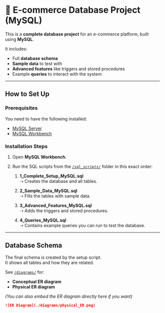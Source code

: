 # 🛒 E-commerce Database Project (MySQL)

This is a **complete database project** for an e-commerce platform, built using **MySQL**.  

It includes:  
-  Full **database schema**  
-  **Sample data** to test with  
-  **Advanced features** like triggers and stored procedures  
-  Example **queries** to interact with the system  

---

##  How to Set Up

###  Prerequisites
You need to have the following installed:  
- [MySQL Server](https://dev.mysql.com/downloads/mysql/)  
- [MySQL Workbench](https://dev.mysql.com/downloads/workbench/)  

###  Installation Steps
1. Open **MySQL Workbench**.  
2. Run the SQL scripts from the [`/sql_scripts/`](./sql_scripts) folder in this exact order:  

   1. **1_Complete_Setup_MySQL.sql**  
      ➝ Creates the database and all tables.  

   2. **2_Sample_Data_MySQL.sql**  
      ➝ Fills the tables with sample data.  

   3. **3_Advanced_Features_MySQL.sql**  
      ➝ Adds the triggers and stored procedures.  

   4. **4_Queries_MySQL.sql**  
      ➝ Contains example queries you can run to test the database.  

---

##  Database Schema
The final schema is created by the setup script.  
It shows all tables and how they are related.  

 See [`/diagrams/`](./diagrams) for:  
- **Conceptual ER diagram**  
- **Physical ER diagram**  

*(You can also embed the ER diagram directly here if you want)*  

```markdown
![ER Diagram](./diagrams/physical_ER.png)
